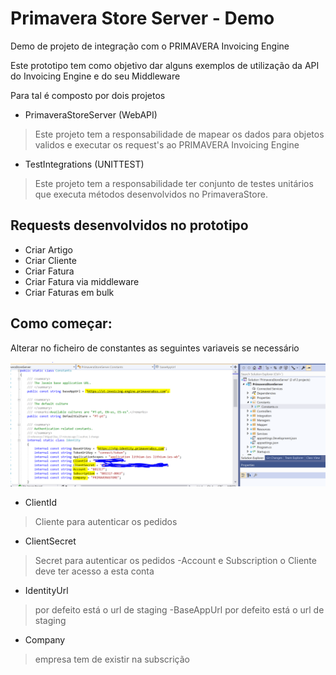 # Primavera Store Server - Demo
Demo de projeto de integração com o PRIMAVERA Invoicing Engine

Este prototipo tem como objetivo dar alguns exemplos de utilização da API do Invoicing Engine e do seu Middleware

Para tal é composto por dois projetos
 - PrimaveraStoreServer (WebAPI)
 > Este projeto tem a responsabilidade de mapear os dados para objetos validos e executar os request's ao PRIMAVERA Invoicing Engine
 
 - TestIntegrations (UNITTEST)
 > Este projeto tem a responsabilidade ter conjunto de testes unitários que executa métodos desenvolvidos no PrimaveraStore.
 
 ## Requests desenvolvidos no prototipo
 
  - Criar Artigo
  - Criar Cliente
  - Criar Fatura
  - Criar Fatura via middleware
  - Criar Faturas em bulk
  
   ## Como começar:
   
   Alterar no ficheiro de constantes as seguintes variaveis se necessário
   
![alt text](https://github.com/mfdiaspinto/PrimaveraStoreServer-Demo/blob/master/Files/Configura%C3%A7%C3%A3o.PNG?raw=true)

- ClientId 
> Cliente para autenticar os pedidos
- ClientSecret
> Secret para autenticar os pedidos
-Account e Subscription
> o Cliente deve ter acesso a esta conta
- IdentityUrl 
> por defeito está o url de staging
-BaseAppUrl
> por defeito está o url de staging
- Company
> empresa tem de existir na subscrição
